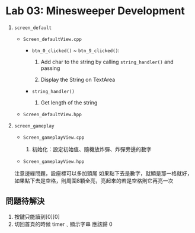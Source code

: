 # Lab 03: Minesweeper Development
1. `screen_default`
    * `Screen_defaultView.cpp`
    
        * `btn_0_clicked()` ~ `btn_9_clicked()`:
            
            1. Add char to the string by calling `string_handler()` and passing 
            
            2. Display the String on TextArea 
        
        * `string_handler()`

            1. Get length of the string


    * `Screen_defaultView.hpp`
2. `screen_gameplay`
    * `Screen_gameplayView.cpp`
        1. 初始化：設定初始值、隨機放炸彈、炸彈旁邊的數字

    * `Screen_gameplayView.hpp`

    注意邊緣問題，設座標可以多加頭尾
    如果點下去是數字，就顯是那一格就好，如果點下去是空格，則周圍8顆全亮，亮起來的若是空格則它再亮一次

## 問題待解決
1. 按鍵只能讀到[0][0]
2. 切回首頁的時候 timer﹑顯示字串 應該歸 0